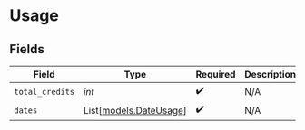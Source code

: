 # Usage


## Fields

| Field                                            | Type                                             | Required                                         | Description                                      |
| ------------------------------------------------ | ------------------------------------------------ | ------------------------------------------------ | ------------------------------------------------ |
| `total_credits`                                  | *int*                                            | :heavy_check_mark:                               | N/A                                              |
| `dates`                                          | List[[models.DateUsage](../models/dateusage.md)] | :heavy_check_mark:                               | N/A                                              |